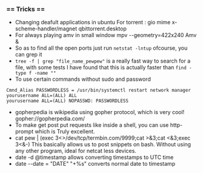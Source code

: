 ### == Tricks ==

* Changing deafult applications in ubuntu
 For torrent :  gio mime x-scheme-handler/magnet qbittorrent.desktop
* For always playing amv in small window mpv --geometry=422x240 Amv &
* So as to find all the open ports just run `netstat -lntup` ofcourse, 
  you can grep it
* `tree -f | grep "file_name_pewpew"` is a really fast way to search for a file,
with some tests I have found that this is actually faster than 
`find -type f -name ""`
* To use certain commands without sudo and password
```
Cmnd_Alias PASSWORDLESS = /usr/bin/systemctl restart network manager
yourusername ALL=(ALL) ALL
yourusername ALL=(ALL) NOPASSWD: PASSWORDLESS

```
* gopherpedia is wikipedia using gopher protocol, which is very cool! gopher://gopherpedia.com/
* To make get post put requests like inside a shell, you can use http-prompt which is Truly excellent.
* cat pew | (exec 3<>/dev/tcp/termbin.com/9999;cat >&3;cat <&3;exec 3<&-)
This basically allows us to post snippets on bash. Without using any other program, ideal for netcat less devices.
* date -d @timestamp allows converting timestamps to UTC time
* date --date = "DATE" "+%s" converts normal date to timestamp
